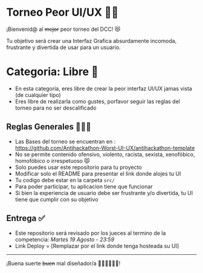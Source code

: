 # Torneo Peor UI/UX 🎨🧨

¡Bienvenid@ al ~~mejor~~ peor torneo del DCC! 😻

Tu objetivo será crear una Interfaz Grafica absurdamente incomoda, frustrante y divertida de usar para un usuario.

# Categoria: Libre 🧠
- En esta categoría, eres libre de crear la peor interfaz UI/UX jamas vista (de cualquier tipo)
- Eres libre de realizarla como gustes, porfavor seguir las reglas del torneo para no ser descalificado

## Reglas Generales 👮🏻‍♂️
- Las Bases del torneo se encuentran en : https://github.com/Antihackathon-Worst-UI-UX/antihackathon-template
- No se permite contenido ofensivo, violento, racista, sexista, xenofóbico, homofóbico o irrespetuoso 😾
- Solo puedes usar este repositorio para tu proyecto
- Modificar solo el README para presentar el link donde alojes tu UI
- Tu codigo debe estar en la carpeta `src/`
- Para poder participar, tu aplicacion tiene que funcionar
- Si bien la experiencia de usuario debe ser frustrante y/o divertida, tu UI tiene que cumplir con su objetivo

## Entrega ✅
- Este repositorio será revisado por los jueces al termino de la competencia: *Martes 19 Agosto - 23:59*
- Link Deploy = [Remplazar por el link donde tenga hosteada su UI]

---

¡Buena suerte ~~buen~~ mal diseñador/a 🧑🏻‍🎨👨🏻‍🎨!
